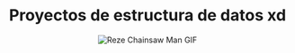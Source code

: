 <h1 align="center">Proyectos de estructura de datos xd</h1>

<p align="center">
  <img src="https://media1.tenor.com/m/RgJlyZobGgcAAAAC/reze-csm.gif" alt="Reze Chainsaw Man GIF">
</p>
